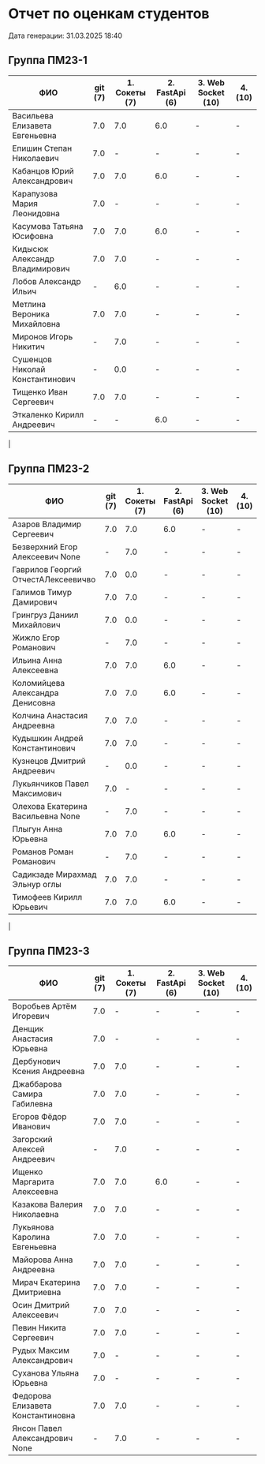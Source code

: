 # Отчет по оценкам студентов

Дата генерации: 31.03.2025 18:40

## Группа ПМ23-1

| ФИО | git (7) | 1. Сокеты (7) | 2. FastApi (6) | 3. Web Socket (10) | 4. (10) |
|---|---|---|---|---|---|
| Васильева Елизавета Евгеньевна | 7.0 | 7.0 | 6.0 | - | - |
| Епишин Степан Николаевич | 7.0 | - | - | - | - |
| Кабанцов Юрий Александрович | 7.0 | 7.0 | 6.0 | - | - |
| Карапузова Мария Леонидовна | 7.0 | - | - | - | - |
| Касумова Татьяна Юсифовна | 7.0 | 7.0 | 6.0 | - | - |
| Кидысюк Александр Владимирович | 7.0 | 7.0 | - | - | - |
| Лобов Александр Ильич | - | 6.0 | - | - | - |
| Метлина Вероника Михайловна | 7.0 | 7.0 | - | - | - |
| Миронов Игорь Никитич | - | 7.0 | - | - | - |
| Сушенцов Николай Константинович | - | 0.0 | - | - | - |
| Тищенко Иван Сергеевич | 7.0 | 7.0 | - | - | - |
| Эткаленко Кирилл Андреевич | - | - | 6.0 | - | - |
|

## Группа ПМ23-2

| ФИО | git (7) | 1. Сокеты (7) | 2. FastApi (6) | 3. Web Socket (10) | 4. (10) |
|---|---|---|---|---|---|
| Азаров Владимир Сергеевич | 7.0 | 7.0 | 6.0 | - | - |
| Безверхний Егор Алексеевич None | - | 7.0 | - | - | - |
| Гаврилов Георгий ОтчестАЛексеевичво | 7.0 | 0.0 | - | - | - |
| Галимов Тимур Дамирович | 7.0 | 7.0 | - | - | - |
| Грингруз Даниил Михайлович | 7.0 | 0.0 | - | - | - |
| Жижло Егор Романович | - | 7.0 | - | - | - |
| Ильина Анна Алексеевна | 7.0 | 7.0 | 6.0 | - | - |
| Коломийцева Александра Денисовна | 7.0 | 7.0 | 6.0 | - | - |
| Колчина Анастасия Андреевна | 7.0 | 7.0 | - | - | - |
| Кудышкин Андрей Константинович | 7.0 | 7.0 | - | - | - |
| Кузнецов Дмитрий Андреевич | - | 0.0 | - | - | - |
| Лукьянчиков Павел Максимович | 7.0 | - | - | - | - |
| Олехова Екатерина Васильевна None | - | 7.0 | - | - | - |
| Плыгун Анна Юрьевна | 7.0 | 7.0 | 6.0 | - | - |
| Романов Роман Романович | - | 7.0 | - | - | - |
| Садикзаде Мирахмад Эльнур оглы | 7.0 | 7.0 | - | - | - |
| Тимофеев Кирилл Юрьевич | 7.0 | 7.0 | 6.0 | - | - |
|

## Группа ПМ23-3

| ФИО | git (7) | 1. Сокеты (7) | 2. FastApi (6) | 3. Web Socket (10) | 4. (10) |
|---|---|---|---|---|---|
| Воробьев Артём Игоревич | 7.0 | - | - | - | - |
| Денщик Анастасия Юрьевна | 7.0 | - | - | - | - |
| Дербунович Ксения Андреевна | 7.0 | 7.0 | - | - | - |
| Джаббарова Самира Габилевна | 7.0 | 7.0 | - | - | - |
| Егоров Фёдор Иванович | 7.0 | 7.0 | - | - | - |
| Загорский Алексей Андреевич | - | 7.0 | - | - | - |
| Ищенко Маргарита Алексеевна | 7.0 | 7.0 | 6.0 | - | - |
| Казакова Валерия Николаевна | 7.0 | 7.0 | - | - | - |
| Лукьянова Каролина Евгеньевна | 7.0 | 7.0 | - | - | - |
| Майорова Анна Андреевна | 7.0 | 7.0 | - | - | - |
| Мирач Екатерина Дмитриевна | 7.0 | 7.0 | - | - | - |
| Осин Дмитрий Алексеевич | 7.0 | 7.0 | - | - | - |
| Певин Никита Сергеевич | 7.0 | 7.0 | - | - | - |
| Рудых Максим Александрович | 7.0 | - | - | - | - |
| Суханова Ульяна Юрьевна | 7.0 | - | - | - | - |
| Федорова Елизавета Константиновна | 7.0 | 7.0 | - | - | - |
| Янсон Павел Александрович None | - | 7.0 | - | - | - |
